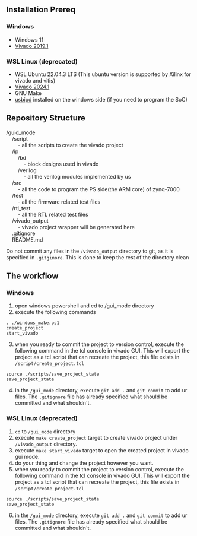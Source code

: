## Installation Prereq
### Windows 
- Windows 11
- [Vivado 2019.1](https://www.xilinx.com/member/forms/download/xef-vivado.html?filename=Xilinx_Vivado_SDK_2019.1_0524_1430.tar.gz)
### WSL Linux (deprecated)
- WSL Ubuntu 22.04.3 LTS (This ubuntu version is supported by Xilinx for vivado and vitis)
- [Vivado 2024.1](https://www.xilinx.com/support/download.html)
- GNU Make
- [usbipd](https://learn.microsoft.com/en-us/windows/wsl/connect-usb) installed on the windows side (if you need to program the SoC)

## Repository Structure
[comment]:< $nbsp is a space character>

/guid_mode\
&nbsp;&nbsp;&nbsp;&nbsp;/script\
&nbsp;&nbsp;&nbsp;&nbsp;&nbsp;&nbsp;&nbsp;&nbsp;- all the scripts to create the vivado project\
&nbsp;&nbsp;&nbsp;&nbsp;/ip\
&nbsp;&nbsp;&nbsp;&nbsp;&nbsp;&nbsp;&nbsp;&nbsp;/bd\
&nbsp;&nbsp;&nbsp;&nbsp;&nbsp;&nbsp;&nbsp;&nbsp;&nbsp;&nbsp;&nbsp;&nbsp;- block designs used in vivado\
&nbsp;&nbsp;&nbsp;&nbsp;&nbsp;&nbsp;&nbsp;&nbsp;/verilog\
&nbsp;&nbsp;&nbsp;&nbsp;&nbsp;&nbsp;&nbsp;&nbsp;&nbsp;&nbsp;&nbsp;&nbsp;- all the verilog modules implemented by us\
&nbsp;&nbsp;&nbsp;&nbsp;/src\
&nbsp;&nbsp;&nbsp;&nbsp;&nbsp;&nbsp;&nbsp;&nbsp;- all the code to program the PS side(the ARM core) of zynq-7000\
&nbsp;&nbsp;&nbsp;&nbsp;/test\
&nbsp;&nbsp;&nbsp;&nbsp;&nbsp;&nbsp;&nbsp;&nbsp;- all the firmware related test files\
&nbsp;&nbsp;&nbsp;&nbsp;/rtl_test\
&nbsp;&nbsp;&nbsp;&nbsp;&nbsp;&nbsp;&nbsp;&nbsp;- all the RTL related test files\
&nbsp;&nbsp;&nbsp;&nbsp;/vivado_output\
&nbsp;&nbsp;&nbsp;&nbsp;&nbsp;&nbsp;&nbsp;&nbsp;- vivado project wrapper will be generated here\
&nbsp;&nbsp;&nbsp;&nbsp;.gitignore\
&nbsp;&nbsp;&nbsp;&nbsp;README.md

Do not commit any files in the `/vivado_output` directory to git, as it is specified in `.gitginore`. This is done to keep the rest of the directory clean

## The workflow
### Windows
1. open windows powershell and cd to /gui_mode directory
2. execute the following commands 
```
. ./windows_make.ps1
create_project
start_vivado
```
3. when you ready to commit the project to version control, execute the following command in the tcl console in vivado GUI. This will export the project as a tcl script that can recreate the project, this file exists in `/script/create_project.tcl`
```
source ./scripts/save_project_state
save_project_state
```
4. in the `/gui_mode` directory, execute `git add .` and `git commit` to add ur files. The `.gitignore` file has already specified what should be committed and what shouldn't.

### WSL Linux (deprecated)
1. `cd` to `/gui_mode` directory
2. execute `make create_project` target to create vivado project under `/vivado_output` directory.
3. execute `make start_vivado` target to open the created project in vivado gui mode.
4. do your thing and change the project however you want.
5. when you ready to commit the project to version control, execute the following command in the tcl console in vivado GUI. This will export the project as a tcl script that can recreate the project, this file exists in `/script/create_project.tcl`
```
source ./scripts/save_project_state
save_project_state
```
6. in the `/gui_mode` directory, execute `git add .` and `git commit` to add ur files. The `.gitignore` file has already specified what should be committed and what shouldn't.
